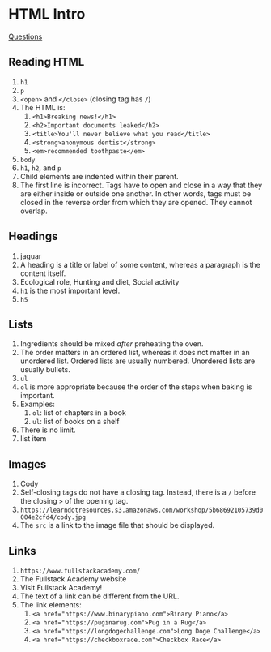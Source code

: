 # HTML Intro

[Questions](https://github.com/FullstackAcademy/Unit1.HTMLIntro)

## Reading HTML

1. `h1`
2. `p`
3. `<open>` and `</close>` (closing tag has `/`)
4. The HTML is:
   1. `<h1>Breaking news!</h1>`
   2. `<h2>Important documents leaked</h2>`
   3. `<title>You'll never believe what you read</title>`
   4. `<strong>anonymous dentist</strong>`
   5. `<em>recommended toothpaste</em>`
5. `body`
6. `h1`, `h2`, and `p`
7. Child elements are indented within their parent.
8. The first line is incorrect. Tags have to open and close in a way that they are either inside or outside one another. In other words, tags must be closed in the reverse order from which they are opened. They cannot overlap.

## Headings

1. jaguar
2. A heading is a title or label of some content, whereas a paragraph is the content itself.
3. Ecological role, Hunting and diet, Social activity
4. `h1` is the most important level.
5. `h5`

## Lists

1. Ingredients should be mixed _after_ preheating the oven.
2. The order matters in an ordered list, whereas it does not matter in an unordered list. Ordered lists are usually numbered. Unordered lists are usually bullets.
3. `ul`
4. `ol` is more appropriate because the order of the steps when baking is important.
5. Examples:
   1. `ol`: list of chapters in a book
   2. `ul`: list of books on a shelf
6. There is no limit.
7. list item

## Images

1. Cody
2. Self-closing tags do not have a closing tag. Instead, there is a `/` before the closing `>` of the opening tag.
3. `https://learndotresources.s3.amazonaws.com/workshop/5b68692105739d0004e2cfd4/cody.jpg`
4. The `src` is a link to the image file that should be displayed.

## Links

1. `https://www.fullstackacademy.com/`
2. The Fullstack Academy website
3. Visit Fullstack Academy!
4. The text of a link can be different from the URL.
5. The link elements:
   1. `<a href="https://www.binarypiano.com">Binary Piano</a>`
   2. `<a href="https://puginarug.com">Pug in a Rug</a>`
   3. `<a href="https://longdogechallenge.com">Long Doge Challenge</a>`
   4. `<a href="https://checkboxrace.com">Checkbox Race</a>`
